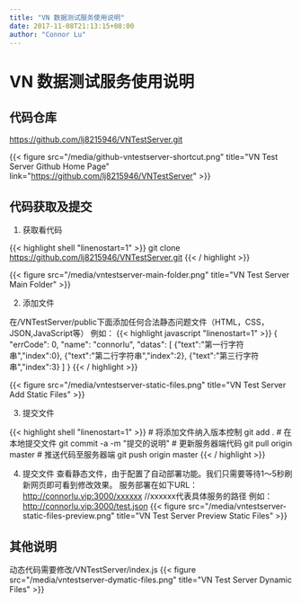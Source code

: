 ```yaml
---
title: "VN 数据测试服务使用说明"
date: 2017-11-08T21:13:15+08:00
author: "Connor Lu"
---
```

# VN 数据测试服务使用说明

## 代码仓库

<https://github.com/lj8215946/VNTestServer.git>

{{< figure src="/media/github-vntestserver-shortcut.png" title="VN Test Server Github Home Page" link="https://github.com/lj8215946/VNTestServer" >}}

## 代码获取及提交

1. 获取看代码

{{< highlight shell "linenostart=1" >}}
git clone https://github.com/lj8215946/VNTestServer.git
{{< / highlight >}}

{{< figure src="/media/vntestserver-main-folder.png" title="VN Test Server Main Folder" >}}

2. 添加文件

在/VNTestServer/public下面添加任何合法静态问题文件（HTML，CSS，JSON,JavaScript等）
例如：
{{< highlight javascript "linenostart=1" >}}
{
    "errCode": 0,
    "name": "connorlu",
    "datas": [
        {"text":"第一行字符串","index":0},
        {"text":"第二行字符串","index":2},
        {"text":"第三行字符串","index":3}
    ]
}
{{< / highlight >}}

{{< figure src="/media/vntestserver-static-files.png" title="VN Test Server Add Static Files" >}}

3. 提交文件

{{< highlight shell "linenostart=1" >}}
\# 将添加文件纳入版本控制
git add .
\# 在本地提交文件
git commit -a -m "提交的说明"
\# 更新服务器端代码
git pull origin master
\# 推送代码至服务器端
git push origin master
{{< / highlight >}}

4. 提交文件
查看静态文件，由于配置了自动部署功能。我们只需要等待1～5秒刷新网页即可看到修改效果。
服务部署在如下URL：
<http://connorlu.vip:3000/xxxxxx>  //xxxxxx代表具体服务的路径
例如：
<http://connorlu.vip:3000/test.json>
{{< figure src="/media/vntestserver-static-files-preview.png" title="VN Test Server Preview Static Files" >}}

## 其他说明

动态代码需要修改/VNTestServer/index.js
{{< figure src="/media/vntestserver-dymatic-files.png" title="VN Test Server Dynamic Files" >}}
